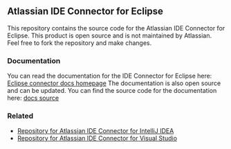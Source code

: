 ## Atlassian IDE Connector for Eclipse ##

This repository contains the source code for the Atlassian IDE Connector for Eclipse. This product is open source and is not maintained by Atlassian. Feel free to fork the repository and make changes.

### Documentation ###

You can read the documentation for the IDE Connector for Eclipse here: [Eclipse connector docs homepage](http://atlassian-docs.bitbucket.org/IDEPLUGIN-ECLIPSE/)
The documentation is also open source and can be updated. You can find the source code for the documentation here: [docs source](https://bitbucket.org/atlassian-docs/atlassian-docs.bitbucket.org/src/ab1b6c5bb18c0362d3facc69ba0885c6b0f93a8f/IDEPLUGIN-ECLIPSE/?at=master)

### Related ###

* [Repository for Atlassian IDE Connector for IntelliJ IDEA](https://bitbucket.org/atlassian/connector-idea)
* [Repository for Atlassian IDE Connector for Visual Studio](https://bitbucket.org/atlassian/connector-vs)